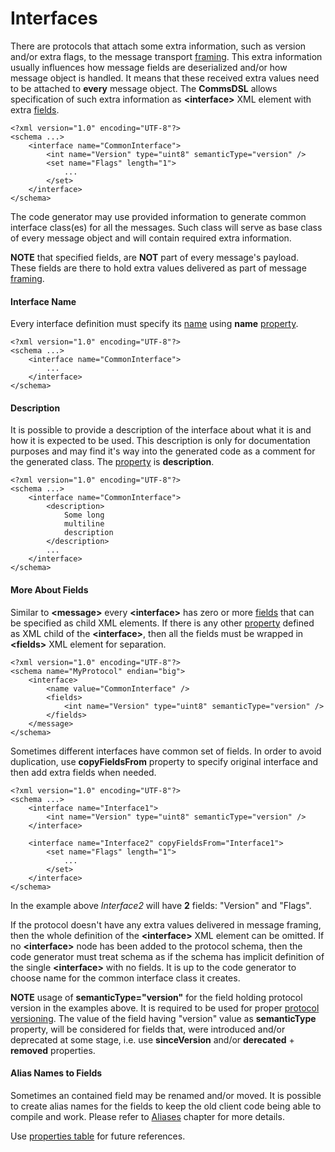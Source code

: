 # Interfaces
There are protocols that attach some extra information, such as version and/or
extra flags, to the message transport [framing](../frames/frames.md). This extra information
usually influences how message fields are deserialized and/or how message object
is handled. It means that these received extra values need to be attached to
**every** message object. The **CommsDSL** allows specification of such extra
information as **&lt;interface&gt;** XML element with extra [fields](../fields/fields.md).
```
<?xml version="1.0" encoding="UTF-8"?>
<schema ...>
    <interface name="CommonInterface">
        <int name="Version" type="uint8" semanticType="version" />
        <set name="Flags" length="1">
            ...
        </set>
    </interface>
</schema> 
```
The code generator may use provided information to generate common interface
class(es) for all the messages. Such class will serve as base class of every
message object and will contain required extra information.

**NOTE** that specified fields, are **NOT** part of every message's payload.
These fields are there to hold extra values delivered as part of message 
[framing](../frames/frames.md).

#### Interface Name
Every interface definition must specify its [name](../intro/names.md) using
**name** [property](../intro/properties.md).
```
<?xml version="1.0" encoding="UTF-8"?>
<schema ...>
    <interface name="CommonInterface">
        ...
    </interface>
</schema> 
```

#### Description
It is possible to provide a description of the interface about what it is and
how it is expected to be used. This description is only for documentation
purposes and may find it's way into the generated code as a comment for the
generated class. The [property](../intro/properties.md) is **description**.
```
<?xml version="1.0" encoding="UTF-8"?>
<schema ...>
    <interface name="CommonInterface">
        <description>
            Some long
            multiline
            description
        </description>
        ...
    </interface>
</schema>
```

#### More About Fields
Similar to **&lt;message&gt;** every **&lt;interface&gt;** has zero or more [fields](../fields/fields.md) that 
can be specified as child XML elements. If there is any other 
[property](../intro/properties.md) defined as XML child
of the **&lt;interface&gt;**, then all the fields must be wrapped in 
**&lt;fields&gt;** XML element for separation.
```
<?xml version="1.0" encoding="UTF-8"?>
<schema name="MyProtocol" endian="big">
    <interface>
        <name value="CommonInterface" />
        <fields>
            <int name="Version" type="uint8" semanticType="version" />
        </fields>
    </message>
</schema>
```

Sometimes different interfaces have common set of fields. In order to avoid duplication,
use **copyFieldsFrom** property to specify original interface and then add
extra fields when needed.
```
<?xml version="1.0" encoding="UTF-8"?>
<schema ...>
    <interface name="Interface1">
        <int name="Version" type="uint8" semanticType="version" />
    </interface>
    
    <interface name="Interface2" copyFieldsFrom="Interface1">
        <set name="Flags" length="1">
            ...
        </set>
    </interface>
</schema>
```
In the example above *Interface2* will have **2** fields: "Version" and "Flags". 

If the protocol doesn't have any extra values delivered in message framing, then
the whole definition of the  **&lt;interface&gt;** XML element can be omitted.
If no **&lt;interface&gt;** node has been added to the protocol schema, then 
the code generator must treat schema as if the schema has implicit definition
of the single **&lt;interface&gt;** with no fields. It is up to the code generator
to choose name for the common interface class it creates.

**NOTE** usage of **semanticType="version"** for the field holding protocol
version in the examples above. It is required to be used for proper 
[protocol versioning](../versioning/versioning.md). The value of the field
having "version" value as **semanticType** property, will be considered 
for fields that, were introduced and/or deprecated at some stage, i.e. use
**sinceVersion** and/or **derecated** + **removed** properties.

#### Alias Names to Fields
Sometimes an contained field may be renamed and/or moved. It is possible to
create alias names for the fields to keep the old client code being able to compile
and work. Please refer to [Aliases](../aliases/aliases.md) chapter for more details.

Use [properties table](../appendix/interface.md) for future references.
